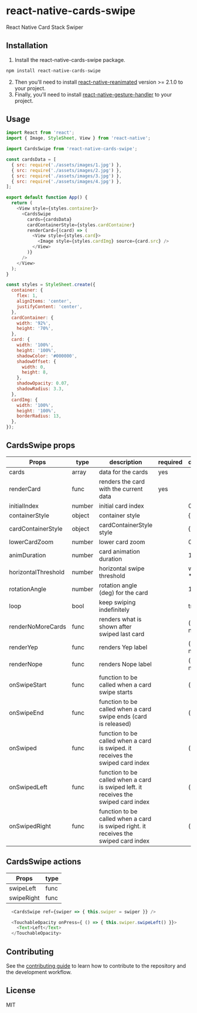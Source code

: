 # react-native-cards-swipe

React Native Card Stack Swiper

## Installation

1. Install the react-native-cards-swipe package.

```sh
npm install react-native-cards-swipe
```
2.  Then you'll need to install [react-native-reanimated](https://docs.swmansion.com/react-native-reanimated/docs/installation/) version >= 2.1.0 to your project.
3.  Finally, you'll need to install [react-native-gesture-handler](https://docs.swmansion.com/react-native-gesture-handler/docs/) to your project.


## Usage

```js
import React from 'react';
import { Image, StyleSheet, View } from 'react-native';

import CardsSwipe from 'react-native-cards-swipe';

const cardsData = [
  { src: require('./assets/images/1.jpg') },
  { src: require('./assets/images/2.jpg') },
  { src: require('./assets/images/3.jpg') },
  { src: require('./assets/images/4.jpg') },
];

export default function App() {
  return (
    <View style={styles.container}>
      <CardsSwipe
        cards={cardsData}
        cardContainerStyle={styles.cardContainer}
        renderCard={(card) => (
          <View style={styles.card}>
            <Image style={styles.cardImg} source={card.src} />
          </View>
        )}
      />
    </View>
  );
}

const styles = StyleSheet.create({
  container: {
    flex: 1,
    alignItems: 'center',
    justifyContent: 'center',
  },
  cardContainer: {
    width: '92%',
    height: '70%',
  },
  card: {
    width: '100%',
    height: '100%',
    shadowColor: '#000000',
    shadowOffset: {
      width: 0,
      height: 8,
    },
    shadowOpacity: 0.07,
    shadowRadius: 3.3,
  },
  cardImg: {
    width: '100%',
    height: '100%',
    borderRadius: 13,
  },
});
```

## CardsSwipe props
| Props               | type          | description                           | required     | default       |
| --------------------| ------------- | --------------------------------------| -------------| ------------- |
| cards               | array         | data for the cards                    | yes          |               |
| renderCard          | func          | renders the card with the current data| yes          |               |
| initialIndex        | number        | initial card index                    |              | 0             |
| containerStyle      | object        | container style                       |              | {}            |
| cardContainerStyle  | object        | cardContainerStyle style              |              | {}            |
| lowerCardZoom       | number        | lower card zoom                       |              | 0.95          |
| animDuration        | number        | card animation duration               |              | 150           |
| horizontalThreshold | number        | horizontal swipe threshold            |              | width * 0.65  |
| rotationAngle       | number        | rotation angle (deg) for the card     |              | 10            |
| loop                | bool          | keep swiping indefinitely             |              | true          |
| renderNoMoreCards   | func          | renders what is shown after swiped last card|        | () => null    |
| renderYep           | func          | renders Yep label                     |              | () => null    |
| renderNope          | func          | renders Nope label                    |              | () => null    |
| onSwipeStart        | func          | function to be called when a card swipe starts                  |    | () => {} |
| onSwipeEnd          | func          | function to be called when a card swipe ends (card is released) |    | () => {} |
| onSwiped            | func          | function to be called when a card is swiped. it receives the swiped card index |    | () => {} |
| onSwipedLeft        | func          | function to be called when a card is swiped left. it receives the swiped card index |    | () => {} |
| onSwipedRight       | func          | function to be called when a card is swiped right. it receives the swiped card index |    | () => {} |

## CardsSwipe actions
| Props             | type          |
| ----------------- | ------------- |
| swipeLeft         | func          |
| swipeRight        | func          |

```javascript
  <CardsSwipe ref={swiper => { this.swiper = swiper }} />

  <TouchableOpacity onPress={ () => { this.swiper.swipeLeft() }}>
    <Text>Left</Text>
  </TouchableOpacity>
```

## Contributing

See the [contributing guide](CONTRIBUTING.md) to learn how to contribute to the repository and the development workflow.

## License

MIT
